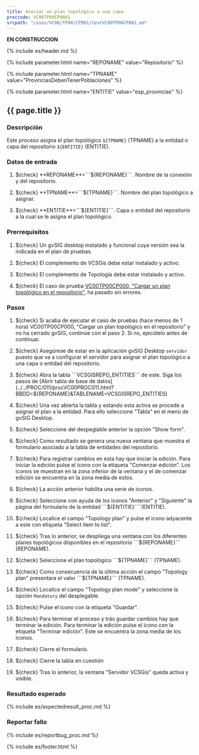 ```yaml
---
title: Asociar un plan topológico a una capa
proccode: VC00TP00CP0001
srcpath: "casos/VC00/TP00/CP001/testVC00TP00CP001.md"
---
```


**EN CONSTRUCCION**

{% include es/header.md %}

{% include parameter.html name="REPONAME" value="Repositorio" %}

{% include parameter.html name="TPNAME" value="ProvinciasDebenTenerPoblaciones" %}

{% include parameter.html name="ENTITIE" value="esp_provincias" %}


## {{ page.title }}

### Descripción

Este proceso asigna el plan topológico ```${TPNAME}``` (TPNAME) a la entidad o capa del 
repositorio ```${ENTITIE}``` (ENTITIE).

### Datos de entrada

1. ${check} **REPONAME**=```${REPONAME}```. Nombre de la conexión y del repositorio.

2. ${check} **TPNAME**=```${TPNAME}```. Nombre del plan topológico a asignar.

3. ${check} **ENTITIE**=```${ENTITIE}```. Capa o entidad del repositorio a la cual se le asigna el plan topológico.

### Prerrequisitos

1. ${check} Un gvSIG desktop instalado y funcional cuya versión sea la indicada en el plan de pruebas.

2. ${check} El complemento de VCSGis debe estar instalado y activo.

3. ${check} El complemento de Topología debe estar instalado y activo.

4. ${check} El caso de prueba [VC00TP00CP000, "Cargar un plan topológico en el repositorio"](../../TP00/CP000/testVC00TP00CP000.md),
   ha pasado sin errores.
   
### Pasos
1. ${check} Si acaba de ejecutar el caso de pruebas (hace menos de 1 hora) VC00TP00CP000,
    "Cargar un plan topológico en el repositorio"
    y no ha cerrado gvSIG, continúe con el paso 2. Si no, ejecútelo antes de continuar.

2. ${check} Asegúrese de estar en la aplicación gvSIG Desktop ```servidor``` puesto que va a configurar el 
    servidor para asignar el plan topológico a una capa o entidad del repositorio.

3. ${check} Abra la tabla ```VCSGISREPO_ENTITIES``` de este. Siga los pasos de 
    [Abrir tabla de base de datos](../../PROC/011/procVC00PROC011.html?BBDD=${REPONAME}&TABLENAME=VCSGISREPO_ENTITIES)

4. ${check} Una vez abierta la tabla y estando esta activa se procede a asignar el plan a la entidad. Para ello 
    seleccione "Tabla" en el menú de gvSIG Desktop.

5. ${check} Seleccione del despeglable anterior la opción "Show form". 

6. ${check} Como resultado se genera una nueva ventana que muestra el formulario asociado a la tabla 
   de entidades del repositorio.

7. ${check} Para registrar cambios en esta hay que iniciar la edición. Para iniciar la edición pulse el icono con la
   etiqueta "Comenzar edición". Los iconos se muestran en la zona inferior de la ventana y el de comenzar edición se
   encuentra en la zona media de estos.

8. ${check} La acción anterior habilita una serie de iconos.

9. ${check} Seleccione con ayuda de los iconos "Anterior" y "Siguiente" la página del formulario de la 
   entidad ```${ENTITIE}````(ENTITIE).

10. ${check} Localice el campo "Topology plan" y pulse el icono adyacente a este con etiqueta "Select item to list".

11. ${check} Tras lo anterior, se despliega una ventana con los diferentes planes topológicos disponibles 
    en el repositorio ```${REPONAME}``` (REPONAME).

12. ${check} Seleccione el plan topológico ```${TPNAME}``` (TPNAME).

13. ${check} Como consecuencia de la última acción el campo "Topology plan" presentara el valor ```${TPNAME}``` (TPNAME).

14. ${check} Localice el campo "Topology plan mode" y seleccione la opción ```Mandatory``` del desplegable.

15. ${check} Pulse el icono con la etiqueta "Guardar".

16. ${check} Para terminar el proceso y trás guardar cambios hay que terminar la edición. Para terminar la edición pulse 
    el icono con la etiqueta "Terminar edición". Este se encuentra la zona media de los iconos. 

17. ${check} Cierre el formulario.

18. ${check} Cierre la tabla en cuestión

19. ${check} Tras lo anterior, la ventana "Servidor VCSGis" queda activa y visible.


### Resultado esperado

{% include es/expectedresult_proc.md %}

### Reportar fallo

{% include es/reportbug_proc.md %}

{% include es/footer.html %}
